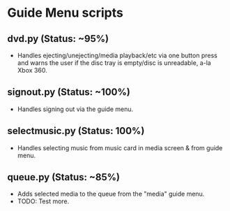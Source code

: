 # Guide Menu scripts
## dvd.py (Status: ~95%)
- Handles ejecting/unejecting/media playback/etc via one button press and warns the user if the disc tray is empty/disc is unreadable, a-la Xbox 360.
## signout.py (Status: ~100%)
- Handles signing out via the guide menu.
## selectmusic.py (Status: 100%)
- Handles selecting music from music card in media screen & from guide menu.
## queue.py (Status: ~85%)
- Adds selected media to the queue from the "media" guide menu.
- TODO: Test more.
